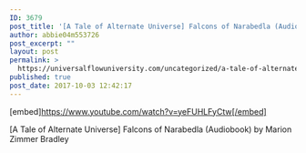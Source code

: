 ```yaml
---
ID: 3679
post_title: '[A Tale of Alternate Universe] Falcons of Narabedla (Audiobook)'
author: abbie04m553726
post_excerpt: ""
layout: post
permalink: >
  https://universalflowuniversity.com/uncategorized/a-tale-of-alternate-universe-falcons-of-narabedla-audiobook/
published: true
post_date: 2017-10-03 12:42:17
---
```

[embed]https://www.youtube.com/watch?v=yeFUHLFyCtw[/embed]<br>
<p>[A Tale of Alternate Universe] Falcons of Narabedla (Audiobook) by Marion Zimmer Bradley</p>